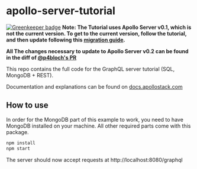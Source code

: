 # apollo-server-tutorial

[![Greenkeeper badge](https://badges.greenkeeper.io/apollographql/apollo-server-tutorial.svg)](https://greenkeeper.io/)
**Note: The Tutorial uses Apollo Server v0.1, which is not the current version. To get to the current version, follow the tutorial, and then update following this [migration guide](http://dev.apollodata.com/tools/apollo-server/migration.html).**

**All The changes necessary to update to Apollo Server v0.2 can be found in the diff of [@p4bloch's PR](https://github.com/apollostack/apollo-server-tutorial/pull/6/files)**

This repo contains the full code for the GraphQL server tutorial (SQL, MongoDB + REST).

Documentation and explanations can be found on [docs.apollostack.com](http://dev.apollodata.com/tools/apollo-server/index.html)

## How to use

In order for the MongoDB part of this example to work, you need to have MongoDB installed on your machine. All other required parts come with this package.

```sh
npm install
npm start
```

The server should now accept requests at http://localhost:8080/graphql
